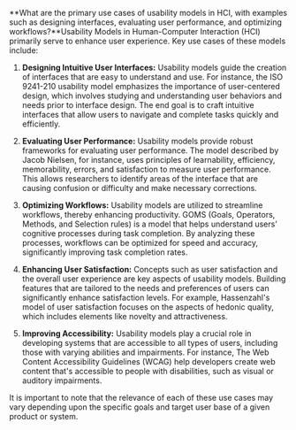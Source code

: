 **What are the primary use cases of usability models in HCI, with examples such as designing interfaces, evaluating user performance, and optimizing workflows?**Usability Models in Human-Computer Interaction (HCI) primarily serve to enhance user experience. Key use cases of these models include:

1. **Designing Intuitive User Interfaces:** Usability models guide the creation of interfaces that are easy to understand and use. For instance, the ISO 9241-210 usability model emphasizes the importance of user-centered design, which involves studying and understanding user behaviors and needs prior to interface design. The end goal is to craft intuitive interfaces that allow users to navigate and complete tasks quickly and efficiently.

2. **Evaluating User Performance:** Usability models provide robust frameworks for evaluating user performance. The model described by Jacob Nielsen, for instance, uses principles of learnability, efficiency, memorability, errors, and satisfaction to measure user performance. This allows researchers to identify areas of the interface that are causing confusion or difficulty and make necessary corrections.

3. **Optimizing Workflows:** Usability models are utilized to streamline workflows, thereby enhancing productivity. GOMS (Goals, Operators, Methods, and Selection rules) is a model that helps understand users’ cognitive processes during task completion. By analyzing these processes, workflows can be optimized for speed and accuracy, significantly improving task completion rates. 

4. **Enhancing User Satisfaction:** Concepts such as user satisfaction and the overall user experience are key aspects of usability models. Building features that are tailored to the needs and preferences of users can significantly enhance satisfaction levels. For example, Hassenzahl's model of user satisfaction focuses on the aspects of hedonic quality, which includes elements like novelty and attractiveness.

5. **Improving Accessibility:** Usability models play a crucial role in developing systems that are accessible to all types of users, including those with varying abilities and impairments. For instance, The Web Content Accessibility Guidelines (WCAG) help developers create web content that's accessible to people with disabilities, such as visual or auditory impairments. 

It is important to note that the relevance of each of these use cases may vary depending upon the specific goals and target user base of a given product or system.